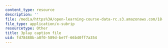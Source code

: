 ```yaml
---
content_type: resource
description: ''
file: /media/https%3A/open-learning-course-data-rc.s3.amazonaws.com/18-031-system-functions-and-the-laplace-transform-spring-2019/fd78488ba8f0589dbe7f66b40ff7a354_5HfMEUO9vlY.vtt
file_type: application/x-subrip
resourcetype: Other
title: 3play caption file
uid: fd78488b-a8f0-589d-be7f-66b40ff7a354
---
```

